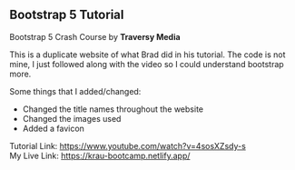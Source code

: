 ## Bootstrap 5 Tutorial

Bootstrap 5 Crash Course by **Traversy Media**

This is a duplicate website of what Brad did in his tutorial. The code is not mine, I just followed along with the video so I could understand bootstrap more.

Some things that I added/changed:
* Changed the title names throughout the website
* Changed the images used
* Added a favicon

Tutorial Link: <https://www.youtube.com/watch?v=4sosXZsdy-s>  
My Live Link: <https://krau-bootcamp.netlify.app/>
